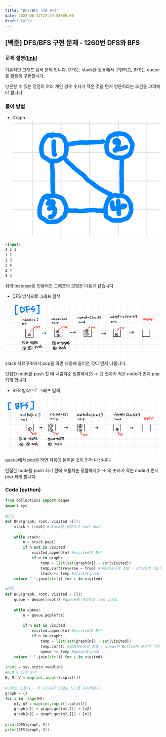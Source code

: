 ```yaml
---
title: "DFS/BFS 구현 문제"
date: 2022-08-12T22:29:58+09:00
draft: false
---
```


## [백준]  **DFS/BFS 구현 문제 - 1260번 DFS와 BFS**

### 문제 설명([link](https://www.acmicpc.net/problem/1260))

기본적인 그래프 탐색 문제 입니다. DFS는 stack을 활용해서 구현하고, BFS는 queue를 활용해 구현합니다. 

방문할 수 있는 정점이 여러 개인 경우 숫자가 적은 것을 먼저 방문하라는 조건을 고려해야 합니다!

### 풀이 방법

- Graph
![graph](../img/BFS_DFS_algo_1.png)

```markdown
<input>
4 5 1
1 2
1 3
1 4
2 4
3 4
```

위의 testcase로 만들어진 그래프의 모양은 다음과 같습니다.  

- DFS 방식으로 그래프 탐색

![DFS](../img/BFS_DFS_algo_2.png)

stack 자료구조에서 pop을 하면 나중에 들어온 것이 먼저 나옵니다. 

인접한 node를 push 할 때 내림차순 정렬해서(3 → 2) 숫자가 작은 node가 먼저 pop 되게 합니다.  

- BFS 방식으로 그래프 탐색

![BFS](../img/BFS_DFS_algo_3.png)

queue에서 pop을 하면 처음에 들어온 것이 먼저 나갑니다. 

인접한 node를 push 하기 전에 오름차순 정렬해서(2 → 3) 숫자가 작은 node가 먼저 pop 되게 합니다. 

### Code (python)

```python
from collections import deque
import sys

#DFS
def DFS(graph, root, visited =[]):
    stack = [root] #stack을 생성하고 root push

    while stack:
        n = stack.pop() 
        if n not in visited:
            visited.append(n) #visited에 표시
            if n in graph:
                temp = list(set(graph[n]) - set(visited)) 
                temp.sort(reverse = True) #내림차순으로 졍럴 - stack의 Top에 숫자가 작은 것이 위치하게된다. 
                stack += temp #stack에 push
    return " ".join(str(i) for i in visited)

#BFS
def BFS(graph, root, visited = []):
    queue = deque([root]) #queue를 생성하고 root push

    while queue:
        n = queue.popleft()

        if n not in visited:
            visited.append(n) #visited에 표시
            if n in graph:
                temp = list(set(graph[n]) - set(visited))
                temp.sort() #오름차순으로 졍럴 - queue의 Bottom에 숫자가 작은 것이 위치하게된다. 
                queue += temp #queue에 push
    return " ".join(str(i) for i in visited)

input = sys.stdin.readline
#N,M,V 입력 받기
N, M, V = map(int,input().split())

#그래프 만들기 - 각 노드마다 연결된 노드를 표시해준다. 
graph = {}
for i in range(M):
    n1, n2 = map(int,input().split())
    graph[n1] = graph.get(n1,[]) + [n2]
    graph[n2] = graph.get(n2,[]) + [n1]

print(DFS(graph, V))
print(BFS(graph, V))
```